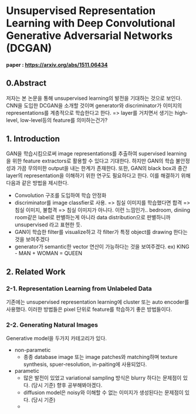 # Unsupervised Representation Learning with Deep Convolutional Generative Adversarial Networks (DCGAN)
#### paper : https://arxiv.org/abs/1511.06434
## 0.Abstract
저자는 본 논문을 통해 unsupervised learning의 발전을 기대하는 것으로 보인다. CNN을 도입한 DCGAN을 소개할 것이며
generator와 discriminator가 이미지의 representations를 계층적으로 학습한다고 한다. => layer를 거치면서 생기는
high-level, low-level등의 feature를 의미하는건가?
## 1. Introduction
GAN을 학습시킴으로써 image representations를 추출하여 supervised learning을 위한 feature extractors로 활용할 수
있다고 기대한다. 하지만 GAN의 학습 불안정성과 가끔 무의미한 output을 내는 한계가 존재한다. 또한, GAN의
black box과 중간 layer의 representation을 이해하기 위한 연구도 필요하다고 한다. 이를 해결하기 위해
다음과 같은 방법을 제시한다.

- Convolution 구조를 도입하여 학습 안정화
- discriminator를 image classfier로 사용. => 침실 이미지를 학습했다면 합격 => 침실 이미지, 불합격 => 침실 이미지가 
아니다. 이런 느낌인가.. bedroom, diniing room같은 label로 판별하는게 아니라 data distribution으로 판별하니까 unsupervised 라고 표현한 듯.
- GAN이 학습한 filter를 visualize하고 각 filter가 특정 object를 drawing 한다는 것을 보여주겠다
- generator가 semantic한 vector 연산이 가능하다는 것을 보여주겠다. ex) KING - MAN + WOMAN = QUEEN
## 2. Related Work
### 2-1. Representation Learning from Unlabeled Data
기존에는 unsupervised representation learning에 cluster 또는 auto encoder를 사용했다. 이러한 방법들은
pixel 단위로 feature를 학습하기 좋은 방법들이다.
### 2-2. Generating Natural Images
Generative model을 두가지 카테고리가 있다.
- non-parametic
  - 종종 database image 또는 image patches와 matching하며 texture synthesis, spuer-resolution, in-paiting에 사용되었다.
- parametic
  - 많은 발전이 있었고 variational sampling 방식은 blurry 하다는 문제점이 있다. (당시 기준)
             향후 공부해봐야겠다. 
  - diffusion model은 noisy와 이해할 수 없는 이미지가 생성된다는 문제점이 있다. (당시 기준)
  - 
